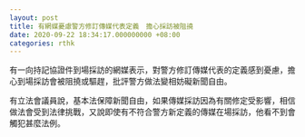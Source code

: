 ```yaml
---
layout: post
title: 有網媒憂慮警方修訂傳媒代表定義　擔心採訪被阻撓
date: 2020-09-22 18:34:17.000000000 +08:00
categories: rthk
---
```


有一向持記協證件到場採訪的網媒表示，對警方修訂傳媒代表的定義感到憂慮，擔心到場採訪會被阻撓或驅趕，批評警方做法變相妨礙新聞自由。

有立法會議員說，基本法保障新聞自由，如果傳媒採訪因為有關修定受影響，相信做法會受到法律挑戰，又說即使有不符合警方新定義的傳媒在場採訪，他看不到會觸犯甚麼法例。
